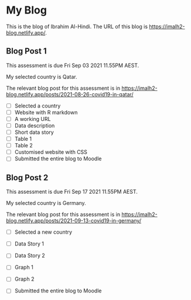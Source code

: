 # My Blog


This is the blog of Ibrahim Al-Hindi.
The URL of this blog is https://imalh2-blog.netlify.app/.

## Blog Post 1

This assessment is due Fri Sep 03 2021 11.55PM AEST.

My selected country is Qatar.

The relevant blog post for this assessment is in https://imalh2-blog.netlify.app/posts/2021-08-26-covid19-in-qatar/

- [ ] Selected a country
- [ ] Website with R markdown 
- [ ] A working URL
- [ ] Data description
- [ ] Short data story
- [ ] Table 1
- [ ] Table 2
- [ ] Customised website with CSS
- [ ] Submitted the entire blog to Moodle

## Blog Post 2

This assessment is due Fri Sep 17 2021 11.55PM AEST.

My selected country is Germany.

The relevant blog post for this assessment is in https://imalh2-blog.netlify.app/posts/2021-09-13-covid19-in-germany/

- [ ] Selected a new country
- [ ] Data Story 1
- [ ] Data Story 2
- [ ] Graph 1
- [ ] Graph 2
- [ ] Submitted the entire blog to Moodle

